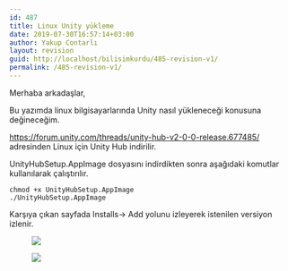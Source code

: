 ```yaml
---
id: 487
title: Linux Unity yükleme
date: 2019-07-30T16:57:14+03:00
author: Yakup Contarlı
layout: revision
guid: http://localhost/bilisimkurdu/485-revision-v1/
permalink: /485-revision-v1/
---
```

Merhaba arkadaşlar,

Bu yazımda linux bilgisayarlarında Unity nasıl yükleneceği konusuna değineceğim.

<!--more-->

<https://forum.unity.com/threads/unity-hub-v2-0-0-release.677485/> adresinden Linux için Unity Hub indirilir.

UnityHubSetup.AppImage dosyasını indirdikten sonra aşağıdaki komutlar kullanılarak çalıştırılır.

<pre class="wp-block-code"><code>chmod +x UnityHubSetup.AppImage
./UnityHubSetup.AppImage</code></pre>

Karşıya çıkan sayfada Installs-> Add yolunu izleyerek istenilen versiyon izlenir.<figure class="wp-block-image">

![](https://i.hizliresim.com/gPqB8O.png) </figure> <figure class="wp-block-image">![](https://i.hizliresim.com/6D90Lv.png)</figure>